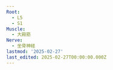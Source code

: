 ```yaml
---
Root:
  - L5
  - S1
Muscle:
  - 大殿筋
Nerve:
  - 坐骨神経
lastmod: '2025-02-27'
last_edited: 2025-02-27T00:00:00.000Z
---
```



